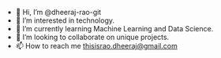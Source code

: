 - 👋 Hi, I’m @dheeraj-rao-git
- 👀 I’m interested in technology.
- 🌱 I’m currently learning Machine Learning and Data Science.
- 💞️ I’m looking to collaborate on unique projects.
- 📫 How to reach me thisisrao.dheeraj@gmail.com

<!---
dheeraj-rao-git/dheeraj-rao-git is a ✨ special ✨ repository because its `README.md` (this file) appears on your GitHub profile.
You can click the Preview link to take a look at your changes.
--->
